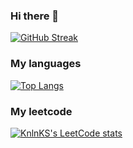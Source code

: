 ### Hi there 👋
[![GitHub Streak](https://streak-stats.demolab.com/?user=Reholly)](https://git.io/streak-stats)
### My languages

[![Top Langs](https://github-readme-stats.vercel.app/api/top-langs/?username=Reholly)](https://github.com/anuraghazra/github-readme-stats)

### My leetcode
[![KnlnKS's LeetCode stats](https://leetcode-stats-six.vercel.app/api?username=Reholly)](https://github.com/KnlnKS/leetcode-stats)

<!--
**Reholly/Reholly** is a ✨ _special_ ✨ repository because its `README.md` (this file) appears on your GitHub profile.

Here are some ideas to get you started:

- 🔭 I’m currently working on ...
- 🌱 I’m currently learning ...
- 👯 I’m looking to collaborate on ...
- 🤔 I’m looking for help with ...
- 💬 Ask me about ...
- 📫 How to reach me: ...
- 😄 Pronouns: ...
- ⚡ Fun fact: ...
-->
